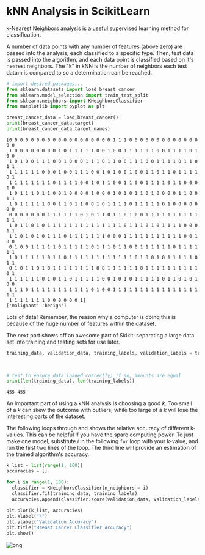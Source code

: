 # kNN Analysis in ScikitLearn

k-Nearest Neighbors analysis is a useful supervised learning method for classification.  

A number of data points with any number of features (above zero) are passed into the analysis, each classified to a specific type.  Then, test data is passed into the algorithm, and each data point is classified based on it's nearest neighbors.  The "k" in kNN is the number of neighbors each test datum is compared to so a determination can be reached.


```python
# import desired packages...
from sklearn.datasets import load_breast_cancer 
from sklearn.model_selection import train_test_split
from sklearn.neighbors import KNeighborsClassifier
from matplotlib import pyplot as plt

breast_cancer_data = load_breast_cancer()
print(breast_cancer_data.target)
print(breast_cancer_data.target_names)
```

    [0 0 0 0 0 0 0 0 0 0 0 0 0 0 0 0 0 0 0 1 1 1 0 0 0 0 0 0 0 0 0 0 0 0 0 0 0
     1 0 0 0 0 0 0 0 0 1 0 1 1 1 1 1 0 0 1 0 0 1 1 1 1 0 1 0 0 1 1 1 1 0 1 0 0
     1 0 1 0 0 1 1 1 0 0 1 0 0 0 1 1 1 0 1 1 0 0 1 1 1 0 0 1 1 1 1 0 1 1 0 1 1
     1 1 1 1 1 1 0 0 0 1 0 0 1 1 1 0 0 1 0 1 0 0 1 0 0 1 1 0 1 1 0 1 1 1 1 0 1
     1 1 1 1 1 1 1 1 0 1 1 1 1 0 0 1 0 1 1 0 0 1 1 0 0 1 1 1 1 0 1 1 0 0 0 1 0
     1 0 1 1 1 0 1 1 0 0 1 0 0 0 0 1 0 0 0 1 0 1 0 1 1 0 1 0 0 0 0 1 1 0 0 1 1
     1 0 1 1 1 1 1 0 0 1 1 0 1 1 0 0 1 0 1 1 1 1 0 1 1 1 1 1 0 1 0 0 0 0 0 0 0
     0 0 0 0 0 0 0 1 1 1 1 1 1 0 1 0 1 1 0 1 1 0 1 0 0 1 1 1 1 1 1 1 1 1 1 1 1
     1 0 1 1 0 1 0 1 1 1 1 1 1 1 1 1 1 1 1 1 1 0 1 1 1 0 1 0 1 1 1 1 0 0 0 1 1
     1 1 0 1 0 1 0 1 1 1 0 1 1 1 1 1 1 1 0 0 0 1 1 1 1 1 1 1 1 1 1 1 0 0 1 0 0
     0 1 0 0 1 1 1 1 1 0 1 1 1 1 1 0 1 1 1 0 1 1 0 0 1 1 1 1 1 1 0 1 1 1 1 1 1
     1 0 1 1 1 1 1 0 1 1 0 1 1 1 1 1 1 1 1 1 1 1 1 0 1 0 0 1 0 1 1 1 1 1 0 1 1
     0 1 0 1 1 0 1 0 1 1 1 1 1 1 1 1 0 0 1 1 1 1 1 1 0 1 1 1 1 1 1 1 1 1 1 0 1
     1 1 1 1 1 1 0 1 0 1 1 0 1 1 1 1 1 0 0 1 0 1 0 1 1 1 1 1 0 1 1 0 1 0 1 0 0
     1 1 1 0 1 1 1 1 1 1 1 1 1 1 1 0 1 0 0 1 1 1 1 1 1 1 1 1 1 1 1 1 1 1 1 1 1
     1 1 1 1 1 1 1 0 0 0 0 0 0 1]
    ['malignant' 'benign']


Lots of data!  Remember, the reason why a computer is doing this is because of the huge number of features within the dataset.

The next part shows off an awesome part of Skikit: separating a large data set into training and testing sets for use later.


```python
training_data, validation_data, training_labels, validation_labels = train_test_split(breast_cancer_data.data, 
                                                                                      breast_cancer_data.target, test_size=0.2, 
                                                                                      random_state = 100)

# test to ensure data loaded correctly; if so, amounts are equal
print(len(training_data), len(training_labels))
```

    455 455


An important part of using a kNN analysis is choosing a good _k_.  Too small of a _k_ can skew the outcome with outliers, while too large of a _k_ will lose the interesting parts of the dataset.

The following loops through and shows the relative accuracy of different k-values.  This can be helpful if you have the spare computing power.  To just make one model, substitute _i_ in the following `for` loop with your k-value, and run the first two lines of the loop.  The third line will provide an estimation of the trained algorithm's accuracy.


```python
k_list = list(range(1, 100))
accuracies = []

for i in range(1, 100):
  classifier = KNeighborsClassifier(n_neighbors = i)
  classifier.fit(training_data, training_labels)
  accuracies.append(classifier.score(validation_data, validation_labels))
  
plt.plot(k_list, accuracies)
plt.xlabel("k")
plt.ylabel("Validation Accuracy")
plt.title("Breast Cancer Classifier Accuracy")
plt.show()
```


![png](output_6_0.png)

